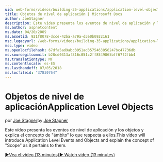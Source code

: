 ```yaml
---
uid: web-forms/videos/building-35-applications/application-level-objects
title: Objetos de nivel de aplicación | Microsoft Docs
author: JoeStagner
description: Este vídeo presenta los eventos de nivel de aplicación y los objetos y explica el concepto de &quot;ámbito&quot; lo que respecta a ellos.
ms.author: aspnetcontent
ms.date: 04/20/2009
ms.assetid: 921f8078-dcce-42ba-a79a-d3e0b0922161
msc.legacyurl: /web-forms/videos/building-35-applications/application-level-objects
msc.type: video
ms.openlocfilehash: 67dfa5ad9abc3951ad3575463056247bc47736db
ms.sourcegitcommit: b28cd0313af316c051c2ff8549865bff67f2fbb4
ms.translationtype: MT
ms.contentlocale: es-ES
ms.lasthandoff: 07/05/2018
ms.locfileid: "37830764"
---
```

<a name="application-level-objects"></a><span data-ttu-id="37ce2-103">Objetos de nivel de aplicación</span><span class="sxs-lookup"><span data-stu-id="37ce2-103">Application Level Objects</span></span>
====================
<span data-ttu-id="37ce2-104">por [Joe Stagner](https://github.com/JoeStagner)</span><span class="sxs-lookup"><span data-stu-id="37ce2-104">by [Joe Stagner](https://github.com/JoeStagner)</span></span>

<span data-ttu-id="37ce2-105">Este vídeo presenta los eventos de nivel de aplicación y los objetos y explica el concepto de &quot;ámbito&quot; lo que respecta a ellos.</span><span class="sxs-lookup"><span data-stu-id="37ce2-105">This video will introduce Application Level Events and Objects and explain the concept of &quot;Scope&quot; as it pertains to them.</span></span>

[<span data-ttu-id="37ce2-106">&#9654;Vea el vídeo (13 minutos)</span><span class="sxs-lookup"><span data-stu-id="37ce2-106">&#9654; Watch video (13 minutes)</span></span>](https://channel9.msdn.com/Blogs/ASP-NET-Site-Videos/application-level-objects)
